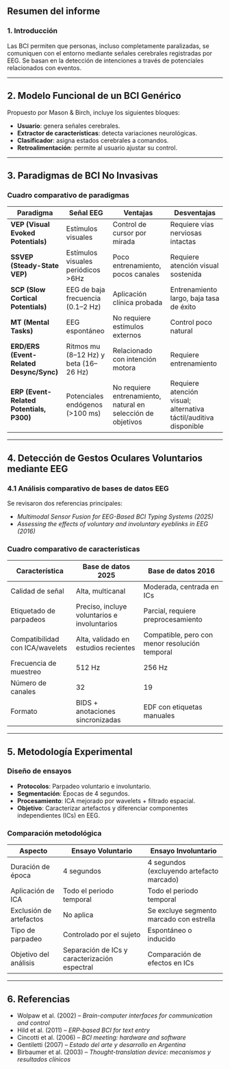 ## Resumen del informe

### 1. Introducción
Las BCI permiten que personas, incluso completamente paralizadas, se comuniquen con el entorno mediante señales cerebrales registradas por EEG. Se basan en la detección de intenciones a través de potenciales relacionados con eventos.

---

## 2. Modelo Funcional de un BCI Genérico

Propuesto por Mason & Birch, incluye los siguientes bloques:

- **Usuario**: genera señales cerebrales.
- **Extractor de características**: detecta variaciones neurológicas.
- **Clasificador**: asigna estados cerebrales a comandos.
- **Retroalimentación**: permite al usuario ajustar su control.

---

## 3. Paradigmas de BCI No Invasivas

### Cuadro comparativo de paradigmas

| Paradigma                                   | Señal EEG                          | Ventajas                                                                 | Desventajas                                                                 |
|--------------------------------------------|------------------------------------|--------------------------------------------------------------------------|------------------------------------------------------------------------------|
| **VEP (Visual Evoked Potentials)**         | Estímulos visuales                 | Control de cursor por mirada                                             | Requiere vías nerviosas intactas                                            |
| **SSVEP (Steady-State VEP)**               | Estímulos visuales periódicos >6Hz| Poco entrenamiento, pocos canales                                        | Requiere atención visual sostenida                                          |
| **SCP (Slow Cortical Potentials)**         | EEG de baja frecuencia (0.1–2 Hz) | Aplicación clínica probada                                               | Entrenamiento largo, baja tasa de éxito                                     |
| **MT (Mental Tasks)**                      | EEG espontáneo                    | No requiere estímulos externos                                           | Control poco natural                                                        |
| **ERD/ERS (Event-Related Desync/Sync)**    | Ritmos mu (8–12 Hz) y beta (16–26 Hz) | Relacionado con intención motora                                     | Requiere entrenamiento                                                      |
| **ERP (Event-Related Potentials, P300)**   | Potenciales endógenos (>100 ms)   | No requiere entrenamiento, natural en selección de objetivos             | Requiere atención visual; alternativa táctil/auditiva disponible            |

---

## 4. Detección de Gestos Oculares Voluntarios mediante EEG

### 4.1 Análisis comparativo de bases de datos EEG

Se revisaron dos referencias principales:

- *Multimodal Sensor Fusion for EEG-Based BCI Typing Systems (2025)*
- *Assessing the effects of voluntary and involuntary eyeblinks in EEG (2016)*

###  Cuadro comparativo de características

| Característica                  | Base de datos 2025                                  | Base de datos 2016                                  |
|--------------------------------|-----------------------------------------------------|-----------------------------------------------------|
| Calidad de señal               | Alta, multicanal                                    | Moderada, centrada en ICs                          |
| Etiquetado de parpadeos       | Preciso, incluye voluntarios e involuntarios        | Parcial, requiere preprocesamiento                 |
| Compatibilidad con ICA/wavelets| Alta, validado en estudios recientes                | Compatible, pero con menor resolución temporal     |
| Frecuencia de muestreo        | 512 Hz                                              | 256 Hz                                              |
| Número de canales             | 32                                                  | 19                                                  |
| Formato                       | BIDS + anotaciones sincronizadas                    | EDF con etiquetas manuales                         |

---

## 5. Metodología Experimental

### Diseño de ensayos

- **Protocolos**: Parpadeo voluntario e involuntario.
- **Segmentación**: Épocas de 4 segundos.
- **Procesamiento**: ICA mejorado por wavelets + filtrado espacial.
- **Objetivo**: Caracterizar artefactos y diferenciar componentes independientes (ICs) en EEG.

### Comparación metodológica

| Aspecto                         | Ensayo Voluntario                          | Ensayo Involuntario                        |
|---------------------------------|--------------------------------------------|--------------------------------------------|
| Duración de época               | 4 segundos                                 | 4 segundos (excluyendo artefacto marcado)  |
| Aplicación de ICA               | Todo el periodo temporal                   | Todo el periodo temporal                   |
| Exclusión de artefactos        | No aplica                                  | Se excluye segmento marcado con estrella   |
| Tipo de parpadeo               | Controlado por el sujeto                   | Espontáneo o inducido                      |
| Objetivo del análisis          | Separación de ICs y caracterización espectral | Comparación de efectos en ICs              |

---

## 6. Referencias

- Wolpaw et al. (2002) – *Brain-computer interfaces for communication and control*
- Hild et al. (2011) – *ERP-based BCI for text entry*
- Cincotti et al. (2006) – *BCI meeting: hardware and software*
- Gentiletti (2007) – *Estado del arte y desarrollo en Argentina*
- Birbaumer et al. (2003) – *Thought-translation device: mecanismos y resultados clínicos*